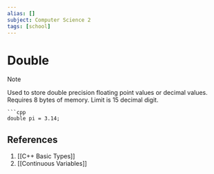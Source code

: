 ```yaml
---
alias: []
subject: Computer Science 2
tags: [school]
---
```

# Double

> [!note]
> Used to store double precision floating point values or decimal values. Requires 8 bytes of memory. Limit is 15 decimal digit.

````ad-example
```cpp
double pi = 3.14;
````

## References
1. [[C++ Basic Types]]
2. [[Continuous Variables]]